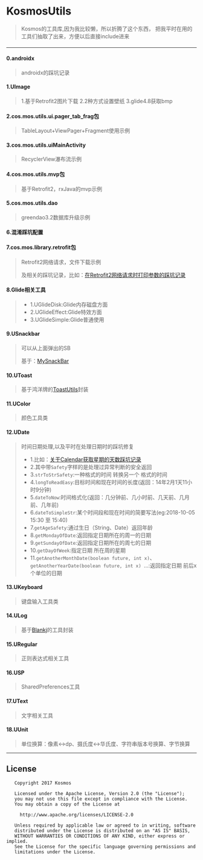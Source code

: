 # KosmosUtils
> Kosmos的工具库,因为我比较懒，所以折腾了这个东西，
> 把我平时在用的工具们抽取了出来，方便以后直接include进来

#### 
---

#### 0.androidx
> androidx的踩坑记录

#### 1.UImage

> 1.基于Retrofit2图片下载
> 2.2种方式设置壁纸
> 3.glide4.8获取bmp

#### 2.cos.mos.utils.ui.pager_tab_frag包

> TableLayout+ViewPager+Fragment使用示例

#### 3.cos.mos.utils.uiMainActivity

> RecyclerView瀑布流示例

#### 4.cos.mos.utils.mvp包

> 基于Retrofit2，rxJava的mvp示例

#### 5.cos.mos.utils.dao

> greendao3.2数据库升级示例

#### 6.混淆踩坑配置

#### 7.cos.mos.library.retrofit包

> Retrofit2网络请求，文件下载示例
>
> 及相关的踩坑记录，比如：[在Retrofit2网络请求时打印参数的踩坑记录](https://blog.csdn.net/zull_kos_mos/article/details/83934732)

#### 8.Glide相关工具

> - 1.UGlideDisk:Glide内存磁盘方面
> - 2.UGlideEffect:Glide特效方面
> - 3.UGlideSimple:Glide普通使用

#### 9.USnackbar

> 可以从上面弹出的SB
>
> 基于：[MySnackBar](https://github.com/guoyoujin/MySnackBar)

#### 10.UToast

> 基于鸿洋牌的[ToastUtils](https://github.com/getActivity/ToastUtils)封装

#### 11.UColor

> 颜色工具类

#### 12.UDate

> 时间日期处理,以及平时在处理日期时的踩坑修复
>
> - 1.比如：[关于Calendar获取星期的天数踩坑记录](https://blog.csdn.net/zull_kos_mos/article/details/83934581)
> - 2.其中带`Safety`字样的是处理过异常判断的安全返回
> - 3.`strToStrSafety`:一种格式的时间 转换另一个 格式的时间
> - 4.`longToReadEasy`:目标时间和现在时间的长度(返回：14年2月1天11小时9分钟)
> - 5.`dateToNow`:时间格式化(返回：几分钟前、几小时前、几天前、几月前、几年前)
> - 6.`dateToSimpleStr`:某个时间段和现在时间的简要写法(eg:2018-10-05 15:30 至 15:40)
> - 7.`getAgeSafety`:通过生日（String、Date）返回年龄
> - 8.`getMondayOfDate`:返回指定日期所在的周一的日期
> - 9.`getSundayOfDate`:返回指定日期所在的周七的日期
> - 10.`getDayOfWeek`:指定日期 所在周的星期
> - 11.`getAnotherMonthDate(boolean future, int x)`、`getAnotherYearDate(boolean future, int x) `...:返回指定日期 前后x个单位的日期

#### 13.UKeyboard

> 键盘输入工具类

#### 14.ULog

> 基于[Blankj](https://github.com/Blankj/AndroidUtilCode)的工具封装

#### 15.URegular

> 正则表达式相关工具

#### 16.USP

> SharedPreferences工具

#### 17.UText

> 文字相关工具

#### 18.UUnit

> 单位换算：像素<->dp、摄氏度<->华氏度、字符串版本号换算、字节换算

---

## License

```
   Copyright 2017 Kosmos

   Licensed under the Apache License, Version 2.0 (the "License");
   you may not use this file except in compliance with the License.
   You may obtain a copy of the License at

     http://www.apache.org/licenses/LICENSE-2.0

   Unless required by applicable law or agreed to in writing, software
   distributed under the License is distributed on an "AS IS" BASIS,
   WITHOUT WARRANTIES OR CONDITIONS OF ANY KIND, either express or implied.
   See the License for the specific language governing permissions and
   limitations under the License.
```
